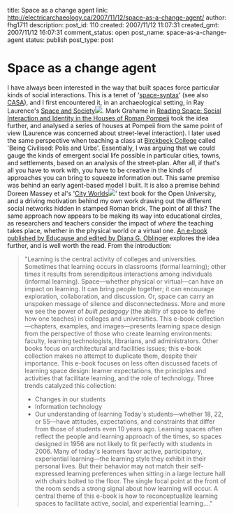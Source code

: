 title: Space as a change agent
link: http://electricarchaeology.ca/2007/11/12/space-as-a-change-agent/
author: fhg1711
description: 
post_id: 110
created: 2007/11/12 11:07:31
created_gmt: 2007/11/12 16:07:31
comment_status: open
post_name: space-as-a-change-agent
status: publish
post_type: post

# Space as a change agent

I have always been interested in the way that built spaces force particular kinds of social interactions. This is a tenet of '[space-syntax](http://www.spacesyntax.com/)' (see also [CASA](http://casa.ucl.ac.uk/)), and I first encountered it, in an archaeological setting, in Ray Laurence's [Space and Society](http://www.amazon.com/gp/redirect.html?ie=UTF8&location=http%3A%2F%2Fwww.amazon.com%2FRoman-Pompeii-Society-Ray-Laurence%2Fdp%2F0415141036%3Fie%3DUTF8%26s%3Dbooks%26qid%3D1194883366%26sr%3D8-1&tag=electarchadig-20&linkCode=ur2&camp=1789&creative=9325)![](http://www.assoc-amazon.com/e/ir?t=electarchadig-20&l=ur2&o=1). Mark Grahame in [Reading Space: Social Interaction and Identity in the Houses of Roman Pompeii](http://www.hadrianbooks.co.uk/category.asp?categoryID=8&offset=150) took the idea further, and analysed a series of houses at Pompeii from the same point of view (Laurence was concerned about street-level interaction). I later used the same perspective when teaching a class at [Birckbeck College](http://www.bbk.ac.uk/hca/) called 'Being Civilised: Polis and Urbs'. Essentially, I was arguing that we could gauge the kinds of emergent social life possible in particular cities, towns, and settlements, based on an analysis of the street-plan. After all, if that's all you have to work with, you have to be creative in the kinds of approaches you can bring to squeeze information out. This same premise was behind an early agent-based model I built. It is also a premise behind Doreen Massey et al's '[City Worlds](http://www.amazon.com/gp/redirect.html?ie=UTF8&location=http%3A%2F%2Fwww.amazon.com%2FWorlds-Understanding-Cities-London-England%2Fdp%2F0415200709%3Fie%3DUTF8%26s%3Dbooks%26qid%3D1194883523%26sr%3D1-1&tag=electarchadig-20&linkCode=ur2&camp=1789&creative=9325)![](http://www.assoc-amazon.com/e/ir?t=electarchadig-20&l=ur2&o=1)' text book for the Open University, and a driving motivation behind my own work drawing out the different social networks hidden in stamped Roman brick. The point of all this? The same approach now appears to be making its way into educational circles, as researchers and teachers consider the impact of _where_ the teaching takes place, whether in the physical world or a virtual one. [An e-book published by Educause and edited by Diana G. Oblinger](http://www.educause.edu/learningspaces) explores the idea further, and is well worth the read. From the introduction: 

> "Learning is the central activity of colleges and universities. Sometimes that learning occurs in classrooms (formal learning); other times it results from serendipitous interactions among individuals (informal learning). Space—whether physical or virtual—can have an impact on learning. It can bring people together; it can encourage exploration, collaboration, and discussion. Or, space can carry an unspoken message of silence and disconnectedness. More and more we see the power of _built pedagogy_ (the ability of space to define how one teaches) in colleges and universities. This e-book collection—chapters, examples, and images—presents learning space design from the perspective of those who create learning environments: faculty, learning technologists, librarians, and administrators. Other books focus on architectural and facilities issues; this e-book collection makes no attempt to duplicate them, despite their importance. This e-book focuses on less often discussed facets of learning space design: learner expectations, the principles and activities that facilitate learning, and the role of technology. Three trends catalyzed this collection: 
> 
>   * Changes in our students
>   * Information technology
>   * Our understanding of learning
> Today's students—whether 18, 22, or 55—have attitudes, expectations, and constraints that differ from those of students even 10 years ago. Learning spaces often reflect the people and learning approach of the times, so spaces designed in 1956 are not likely to fit perfectly with students in 2006. Many of today's learners favor active, participatory, experiential learning—the learning style they exhibit in their personal lives. But their behavior may not match their self-expressed learning preferences when sitting in a large lecture hall with chairs bolted to the floor. The single focal point at the front of the room sends a strong signal about how learning will occur. A central theme of this e-book is how to reconceptualize learning spaces to facilitate active, social, and experiential learning...."